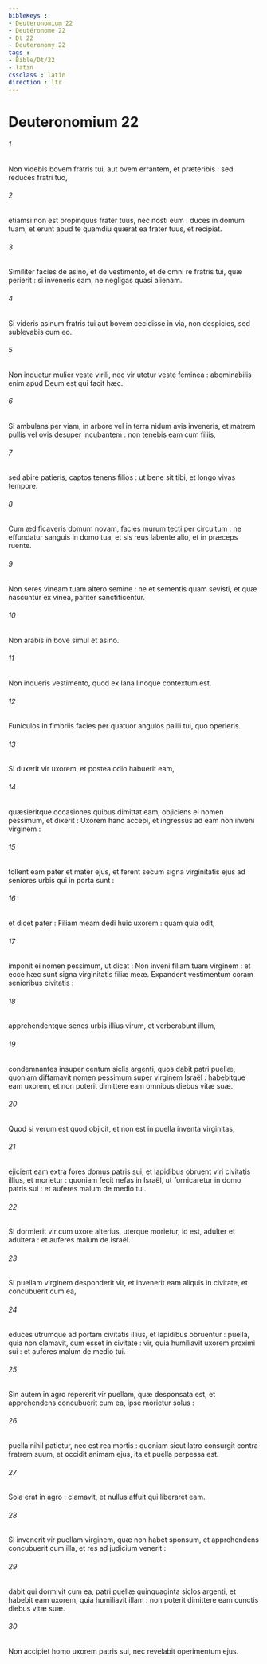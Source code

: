 ```yaml
---
bibleKeys : 
- Deuteronomium 22
- Deutéronome 22
- Dt 22
- Deuteronomy 22
tags : 
- Bible/Dt/22
- latin
cssclass : latin
direction : ltr
---
```


# Deuteronomium 22

###### 1
Non videbis bovem fratris tui, aut ovem errantem, et præteribis : sed reduces fratri tuo,
###### 2
etiamsi non est propinquus frater tuus, nec nosti eum : duces in domum tuam, et erunt apud te quamdiu quærat ea frater tuus, et recipiat.
###### 3
Similiter facies de asino, et de vestimento, et de omni re fratris tui, quæ perierit : si inveneris eam, ne negligas quasi alienam.
###### 4
Si videris asinum fratris tui aut bovem cecidisse in via, non despicies, sed sublevabis cum eo.
###### 5
Non induetur mulier veste virili, nec vir utetur veste feminea : abominabilis enim apud Deum est qui facit hæc.
###### 6
Si ambulans per viam, in arbore vel in terra nidum avis inveneris, et matrem pullis vel ovis desuper incubantem : non tenebis eam cum filiis,
###### 7
sed abire patieris, captos tenens filios : ut bene sit tibi, et longo vivas tempore.
###### 8
Cum ædificaveris domum novam, facies murum tecti per circuitum : ne effundatur sanguis in domo tua, et sis reus labente alio, et in præceps ruente.
###### 9
Non seres vineam tuam altero semine : ne et sementis quam sevisti, et quæ nascuntur ex vinea, pariter sanctificentur.
###### 10
Non arabis in bove simul et asino.
###### 11
Non indueris vestimento, quod ex lana linoque contextum est.
###### 12
Funiculos in fimbriis facies per quatuor angulos pallii tui, quo operieris.
###### 13
Si duxerit vir uxorem, et postea odio habuerit eam,
###### 14
quæsieritque occasiones quibus dimittat eam, objiciens ei nomen pessimum, et dixerit : Uxorem hanc accepi, et ingressus ad eam non inveni virginem :
###### 15
tollent eam pater et mater ejus, et ferent secum signa virginitatis ejus ad seniores urbis qui in porta sunt :
###### 16
et dicet pater : Filiam meam dedi huic uxorem : quam quia odit,
###### 17
imponit ei nomen pessimum, ut dicat : Non inveni filiam tuam virginem : et ecce hæc sunt signa virginitatis filiæ meæ. Expandent vestimentum coram senioribus civitatis :
###### 18
apprehendentque senes urbis illius virum, et verberabunt illum,
###### 19
condemnantes insuper centum siclis argenti, quos dabit patri puellæ, quoniam diffamavit nomen pessimum super virginem Israël : habebitque eam uxorem, et non poterit dimittere eam omnibus diebus vitæ suæ.
###### 20
Quod si verum est quod objicit, et non est in puella inventa virginitas,
###### 21
ejicient eam extra fores domus patris sui, et lapidibus obruent viri civitatis illius, et morietur : quoniam fecit nefas in Israël, ut fornicaretur in domo patris sui : et auferes malum de medio tui.
###### 22
Si dormierit vir cum uxore alterius, uterque morietur, id est, adulter et adultera : et auferes malum de Israël.
###### 23
Si puellam virginem desponderit vir, et invenerit eam aliquis in civitate, et concubuerit cum ea,
###### 24
educes utrumque ad portam civitatis illius, et lapidibus obruentur : puella, quia non clamavit, cum esset in civitate : vir, quia humiliavit uxorem proximi sui : et auferes malum de medio tui.
###### 25
Sin autem in agro repererit vir puellam, quæ desponsata est, et apprehendens concubuerit cum ea, ipse morietur solus :
###### 26
puella nihil patietur, nec est rea mortis : quoniam sicut latro consurgit contra fratrem suum, et occidit animam ejus, ita et puella perpessa est.
###### 27
Sola erat in agro : clamavit, et nullus affuit qui liberaret eam.
###### 28
Si invenerit vir puellam virginem, quæ non habet sponsum, et apprehendens concubuerit cum illa, et res ad judicium venerit :
###### 29
dabit qui dormivit cum ea, patri puellæ quinquaginta siclos argenti, et habebit eam uxorem, quia humiliavit illam : non poterit dimittere eam cunctis diebus vitæ suæ.
###### 30
Non accipiet homo uxorem patris sui, nec revelabit operimentum ejus.
